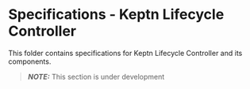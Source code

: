 # Specifications - Keptn Lifecycle Controller 

This folder contains specifications for Keptn Lifecycle Controller and its components.

> **_NOTE:_**  This section is under development
 